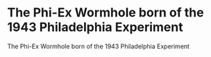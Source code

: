 # The Phi-Ex Wormhole born of the 1943 Philadelphia Experiment

The Phi-Ex Wormhole born of the 1943 Philadelphia Experiment